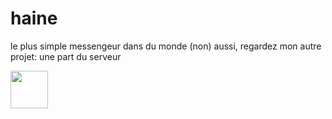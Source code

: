 # haine

le plus simple messengeur dans du monde (non)
aussi, regardez mon autre projet: une part du serveur

<a href="https://play.google.com/store/apps/details?id=global.msnthrp.haine" target="_blank">
  <img src="https://play.google.com/intl/en_us/badges/images/generic/en-play-badge.png" height="60"/>
</a>
